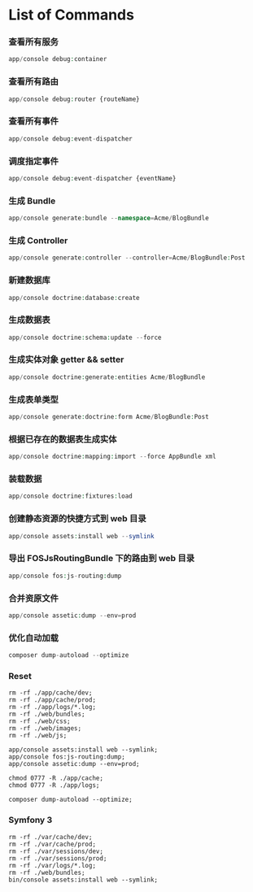 
# List of Commands

### 查看所有服务

```php
app/console debug:container
```

### 查看所有路由

```php
app/console debug:router {routeName}
```

### 查看所有事件

```php
app/console debug:event-dispatcher
```

### 调度指定事件

```php
app/console debug:event-dispatcher {eventName}
```

### 生成 Bundle

```php
app/console generate:bundle --namespace=Acme/BlogBundle
```

### 生成 Controller

```php
app/console generate:controller --controller=Acme/BlogBundle:Post
```

### 新建数据库

```php
app/console doctrine:database:create
```

### 生成数据表
```php
app/console doctrine:schema:update --force
```

### 生成实体对象 getter && setter

```php
app/console doctrine:generate:entities Acme/BlogBundle
```

### 生成表单类型
```php
app/console generate:doctrine:form Acme/BlogBundle:Post
```

### 根据已存在的数据表生成实体

```php
app/console doctrine:mapping:import --force AppBundle xml
```

### 装载数据

```php
app/console doctrine:fixtures:load
```

### 创建静态资源的快捷方式到 web 目录

```php
app/console assets:install web --symlink
```

### 导出 FOSJsRoutingBundle 下的路由到 web 目录

```php
app/console fos:js-routing:dump
```

### 合并资原文件

```php
app/console assetic:dump --env=prod
```

### 优化自动加载

```php
composer dump-autoload --optimize
```

### Reset

```
rm -rf ./app/cache/dev;
rm -rf ./app/cache/prod;
rm -rf ./app/logs/*.log;
rm -rf ./web/bundles;
rm -rf ./web/css;
rm -rf ./web/images;
rm -rf ./web/js;

app/console assets:install web --symlink;
app/console fos:js-routing:dump;
app/console assetic:dump --env=prod;

chmod 0777 -R ./app/cache;
chmod 0777 -R ./app/logs;

composer dump-autoload --optimize;
```

### Symfony 3

```
rm -rf ./var/cache/dev;
rm -rf ./var/cache/prod;
rm -rf ./var/sessions/dev;
rm -rf ./var/sessions/prod;
rm -rf ./var/logs/*.log;
rm -rf ./web/bundles;
bin/console assets:install web --symlink;
```
